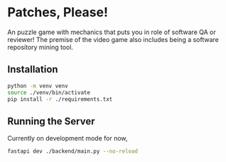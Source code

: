 # Patches, Please!
An <insert theme here> puzzle game with mechanics that puts you in role of software QA or reviewer! The premise of the video game also includes being a software repository mining tool.

## Installation
```sh
python -m venv venv
source ./venv/bin/activate
pip install -r ./requirements.txt
```

## Running the Server
Currently on development mode for now,
```sh
fastapi dev ./backend/main.py --no-reload
```